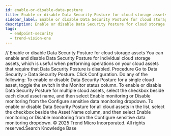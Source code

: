 ```yaml
---
id: enable-or-disable-data-posture
title: Enable or disable Data Security Posture for cloud storage assets
sidebar_label: Enable or disable Data Security Posture for cloud storage assets
description: Enable or disable Data Security Posture for cloud storage assets
tags:
  - endpoint-security
  - trend-vision-one
---
```


/*<![CDATA[*/ $('#title').html($('meta[name=map-description]').attr('content')); /*]]>*/ Enable or disable Data Security Posture for cloud storage assets You can enable and disable Data Security Posture for individual cloud storage assets, which is useful when performing operations on your cloud assets that require that Data Security Posture is disabled. Procedure Go to Data Security > Data Security Posture. Click Configuration. Do any of the following: To enable or disable Data Security Posture for a single cloud asset, toggle the switch in the Monitor status column. To enable or disable Data Security Posture for multiple cloud assets, select the checkbox beside each cloud asset name, and then select Enable monitoring or Disable monitoring from the Configure sensitive data monitoring dropdown. To enable or disable Data Security Posture for all cloud assets in the list, select the checkbox beside the Asset Name column, and then select Enable monitoring or Disable monitoring from the Configure sensitive data monitoring dropdown. © 2025 Trend Micro Incorporated. All rights reserved.Search Knowledge Base